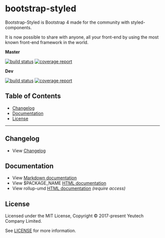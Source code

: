 # bootstrap-styled

Bootstrap-Styled is Bootstrap 4 made for the community with styled-components.

It is now possible to share with anyone, all your front-end by using the most known front-end framework in the world.

**Master**

[![build status](https://module.kopaxgroup.com/bootstrap-styled/bootstrap-styled/badges/master/build.svg)](https://module.kopaxgroup.com/bootstrap-styled/bootstrap-styled/commits/master)
[![coverage report](https://module.kopaxgroup.com/bootstrap-styled/bootstrap-styled/badges/master/coverage.svg)](https://module.kopaxgroup.com/bootstrap-styled/bootstrap-styled/commits/master)

**Dev**

[![build status](https://module.kopaxgroup.com/bootstrap-styled/bootstrap-styled/badges/dev/build.svg)](https://module.kopaxgroup.com/bootstrap-styled/bootstrap-styled/commits/dev)
[![coverage report](https://module.kopaxgroup.com/bootstrap-styled/bootstrap-styled/badges/dev/coverage.svg)](https://module.kopaxgroup.com/bootstrap-styled/bootstrap-styled/commits/dev)

## Table of Contents

  - [Changelog](#changelog)
  - [Documentation](#documentation)
  - [License](#license)

---

## Changelog

  - View [Changelog](CHANGELOG.md)
  
## Documentation

  - View [Markdown documentation](docs)
  - View $PACKAGE_NAME [HTML documentation](https://bootstrap-styled.yeutech.com)
  - View rollup-umd [HTML documentation](https://dev-tools.yeutech.com/rollup-umd) *(require access)*

## License

Licensed under the MIT License, Copyright © 2017-present Yeutech Company Limited.

See [LICENSE](LICENSE.md) for more information.
